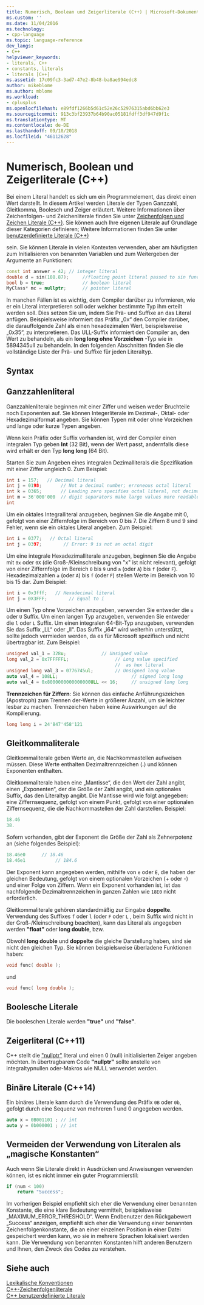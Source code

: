 ```yaml
---
title: Numerisch, Boolean und Zeigerliterale (C++) | Microsoft-Dokumentation
ms.custom: ''
ms.date: 11/04/2016
ms.technology:
- cpp-language
ms.topic: language-reference
dev_langs:
- C++
helpviewer_keywords:
- literals, C++
- constants, literals
- literals [C++]
ms.assetid: 17c09fc3-3ad7-47e2-8b48-ba8ae994edc8
author: mikeblome
ms.author: mblome
ms.workload:
- cplusplus
ms.openlocfilehash: e89fdf1266b5d61c52e26c52976315abd6bb62e3
ms.sourcegitcommit: 913c3bf23937b64b90ac05181fdff3df947d9f1c
ms.translationtype: MT
ms.contentlocale: de-DE
ms.lasthandoff: 09/18/2018
ms.locfileid: "46112628"
---
```

# <a name="numeric-boolean-and-pointer-literals--c"></a>Numerisch, Boolean und Zeigerliterale (C++)

Bei einem Literal handelt es sich um ein Programmelement, das direkt einen Wert darstellt. In diesem Artikel werden Literale der Typen Ganzzahl, Gleitkomma, Boolesch und Zeiger erläutert. Weitere Informationen über Zeichenfolgen- und Zeichenliterale finden Sie unter [Zeichenfolgen und Zeichen Literale (C++)](../cpp/string-and-character-literals-cpp.md). Sie können auch Ihre eigenen Literale auf Grundlage dieser Kategorien definieren; Weitere Informationen finden Sie unter [benutzerdefinierte Literale (C++)](../cpp/user-defined-literals-cpp.md)

sein. Sie können Literale in vielen Kontexten verwenden, aber am häufigsten zum Initialisieren von benannten Variablen und zum Weitergeben der Argumente an Funktionen:

```cpp
const int answer = 42; // integer literal
double d = sin(108.87);     //floating point literal passed to sin function
bool b = true;              // boolean literal
MyClass* mc = nullptr;      // pointer literal
```

In manchen Fällen ist es wichtig, dem Compiler darüber zu informieren, wie er ein Literal interpretieren soll oder welcher bestimmte Typ ihm erteilt werden soll. Dies setzen Sie um, indem Sie Prä- und Suffixe an das Literal anfügen. Beispielsweise informiert das Präfix „0x“ den Compiler darüber, die darauffolgende Zahl als einen hexadezimalen Wert, beispielsweise „0x35“, zu interpretieren. Das ULL-Suffix informiert den Compiler an, den Wert zu behandeln, als ein **long long ohne Vorzeichen** -Typ wie in 5894345ull zu behandeln. In den folgenden Abschnitten finden Sie die vollständige Liste der Prä- und Suffixe für jeden Literaltyp.

## <a name="syntax"></a>Syntax

## <a name="integer-literals"></a>Ganzzahlenliteral

Ganzzahlenliterale beginnen mit einer Ziffer und weisen weder Bruchteile noch Exponenten auf. Sie können Integerliterale im Dezimal-, Oktal- oder Hexadezimalformat angeben. Sie können Typen mit oder ohne Vorzeichen und lange oder kurze Typen angeben.

Wenn kein Präfix oder Suffix vorhanden ist, wird der Compiler einen integralen Typ geben **Int** (32 Bit), wenn der Wert passt, andernfalls diese wird erhält er den Typ **long long** (64 Bit).

Starten Sie zum Angeben eines integralen Dezimalliterals die Spezifikation mit einer Ziffer ungleich 0. Zum Beispiel:

```cpp
int i = 157;   // Decimal literal
int j = 0198;       // Not a decimal number; erroneous octal literal
int k = 0365;       // Leading zero specifies octal literal, not decimal
int m = 36'000'000  // digit separators make large values more readable
int
```

Um ein oktales Integralliteral anzugeben, beginnen Sie die Angabe mit 0, gefolgt von einer Ziffernfolge im Bereich von 0 bis 7. Die Ziffern 8 und 9 sind Fehler, wenn sie ein oktales Literal angeben. Zum Beispiel:

```cpp
int i = 0377;   // Octal literal
int j = 0397;        // Error: 9 is not an octal digit
```

Um eine integrale Hexadezimalliterale anzugeben, beginnen Sie die Angabe mit `0x` oder `0X` (die Groß-/Kleinschreibung von "x" ist nicht relevant), gefolgt von einer Ziffernfolge im Bereich `0` bis `9` und `a` (oder `A`) bis `f` (oder `F`). Hexadezimalzahlen `a` (oder `A`) bis `f` (oder `F`) stellen Werte im Bereich von 10 bis 15 dar. Zum Beispiel:

```cpp
int i = 0x3fff;   // Hexadecimal literal
int j = 0X3FFF;        // Equal to i
```

Um einen Typ ohne Vorzeichen anzugeben, verwenden Sie entweder die `u` oder `U` Suffix. Um einen langen Typ anzugeben, verwenden Sie entweder die `l` oder `L` Suffix. Um einen integralen 64-Bit-Typ anzugeben, verwenden Sie das Suffix „LL“ oder „ll“. Das Suffix „i64“ wird weiterhin unterstützt, sollte jedoch vermieden werden, da es für Microsoft spezifisch und nicht übertragbar ist. Zum Beispiel:

```cpp
unsigned val_1 = 328u;             // Unsigned value
long val_2 = 0x7FFFFFL;                 // Long value specified
                                        //  as hex literal
unsigned long val_3 = 0776745ul;        // Unsigned long value
auto val_4 = 108LL;                           // signed long long
auto val_4 = 0x8000000000000000ULL << 16;     // unsigned long long
```

**Trennzeichen für Ziffern**: Sie können das einfache Anführungszeichen (Apostroph) zum Trennen der-Werte in größerer Anzahl, um sie leichter lesbar zu machen. Trennzeichen haben keine Auswirkungen auf die Kompilierung.

```cpp
long long i = 24'847'458'121
```

## <a name="floating-point-literals"></a>Gleitkommaliterale

Gleitkommaliterale geben Werte an, die Nachkommastellen aufweisen müssen. Diese Werte enthalten Dezimaltrennzeichen (**.**) und können Exponenten enthalten.

Gleitkommaliterale haben eine „Mantisse“, die den Wert der Zahl angibt, einen „Exponenten“, der die Größe der Zahl angibt, und ein optionales Suffix, das den Literaltyp angibt. Die Mantisse wird wie folgt angegeben: eine Ziffernsequenz, gefolgt von einem Punkt, gefolgt von einer optionalen Ziffernsequenz, die die Nachkommastellen der Zahl darstellen. Beispiel:

```cpp
18.46
38.
```

Sofern vorhanden, gibt der Exponent die Größe der Zahl als Zehnerpotenz an (siehe folgendes Beispiel):

```cpp
18.46e0      // 18.46
18.46e1           // 184.6
```

Der Exponent kann angegeben werden, mithilfe von `e` oder `E`, die haben der gleichen Bedeutung, gefolgt von einem optionalen Vorzeichen (+ oder -) und einer Folge von Ziffern.  Wenn ein Exponent vorhanden ist, ist das nachfolgende Dezimaltrennzeichen in ganzen Zahlen wie `18E0` nicht erforderlich.

Gleitkommaliterale gehören standardmäßig zur Eingabe **doppelte**. Verwendung des Suffixes `f` oder `l` (oder `F` oder `L` , beim Suffix wird nicht in der Groß-/Kleinschreibung beachten), kann das Literal als angegeben werden **"float"** oder **long double**, bzw.

Obwohl **long double** und **doppelte** die gleiche Darstellung haben, sind sie nicht den gleichen Typ. Sie können beispielsweise überladene Funktionen haben:

```cpp
void func( double );
```

und

```cpp
void func( long double );
```

## <a name="boolean-literals"></a>Boolesche Literale

Die booleschen Literale werden **"true"** und **"false"**.

## <a name="pointer-literal-c11"></a>Zeigerliteral (C++11)

C++ stellt die ["nullptr"](../cpp/nullptr.md) literal und einen 0 (null) initialisierten Zeiger angeben möchten. In übertragbarem Code **"nullptr"** sollte anstelle von integraltypnullen oder-Makros wie NULL verwendet werden.

## <a name="binary-literals-c14"></a>Binäre Literale (C++14)

Ein binäres Literale kann durch die Verwendung des Präfix `0B` oder `0b`, gefolgt durch eine Sequenz von mehreren 1 und 0 angegeben werden.

```cpp
auto x = 0B001101 ; // int
auto y = 0b000001 ; // int
```

## <a name="avoid-using-literals-as-magic-constants"></a>Vermeiden der Verwendung von Literalen als „magische Konstanten“

Auch wenn Sie Literale direkt in Ausdrücken und Anweisungen verwenden können, ist es nicht immer ein guter Programmierstil:

```cpp
if (num < 100)
    return "Success";
```

Im vorherigen Beispiel empfiehlt sich eher die Verwendung einer benannten Konstante, die eine klare Bedeutung vermittelt, beispielsweise „MAXIMUM_ERROR_THRESHOLD“. Wenn Endbenutzer den Rückgabewert „Success“ anzeigen, empfiehlt sich eher die Verwendung einer benannten Zeichenfolgenkonstante, die an einer einzelnen Position in einer Datei gespeichert werden kann, wo sie in mehrere Sprachen lokalisiert werden kann. Die Verwendung von benannten Konstanten hilft anderen Benutzern und Ihnen, den Zweck des Codes zu verstehen.

## <a name="see-also"></a>Siehe auch

[Lexikalische Konventionen](../cpp/lexical-conventions.md)<br/>
[C++-Zeichenfolgenliterale](../cpp/string-and-character-literals-cpp.md)<br/>
[C++ benutzerdefinierte Literale](../cpp/user-defined-literals-cpp.md)